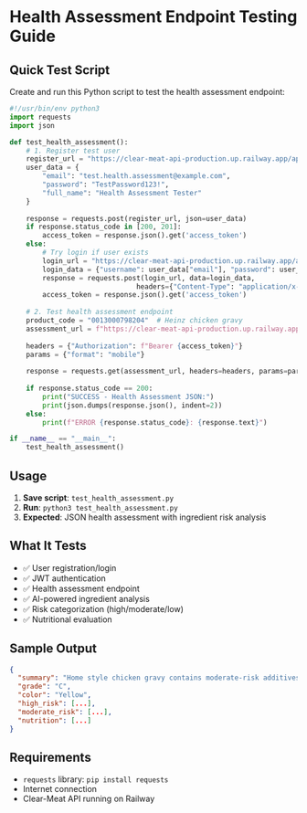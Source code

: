 # Health Assessment Endpoint Testing Guide

## Quick Test Script

Create and run this Python script to test the health assessment endpoint:

```python
#!/usr/bin/env python3
import requests
import json

def test_health_assessment():
    # 1. Register test user
    register_url = "https://clear-meat-api-production.up.railway.app/api/v1/auth/register"
    user_data = {
        "email": "test.health.assessment@example.com",
        "password": "TestPassword123!",
        "full_name": "Health Assessment Tester"
    }
    
    response = requests.post(register_url, json=user_data)
    if response.status_code in [200, 201]:
        access_token = response.json().get('access_token')
    else:
        # Try login if user exists
        login_url = "https://clear-meat-api-production.up.railway.app/api/v1/auth/login"
        login_data = {"username": user_data["email"], "password": user_data["password"]}
        response = requests.post(login_url, data=login_data, 
                               headers={"Content-Type": "application/x-www-form-urlencoded"})
        access_token = response.json().get('access_token')
    
    # 2. Test health assessment endpoint
    product_code = "0013000798204"  # Heinz chicken gravy
    assessment_url = f"https://clear-meat-api-production.up.railway.app/api/v1/products/{product_code}/health-assessment-mcp"
    
    headers = {"Authorization": f"Bearer {access_token}"}
    params = {"format": "mobile"}
    
    response = requests.get(assessment_url, headers=headers, params=params, timeout=60)
    
    if response.status_code == 200:
        print("SUCCESS - Health Assessment JSON:")
        print(json.dumps(response.json(), indent=2))
    else:
        print(f"ERROR {response.status_code}: {response.text}")

if __name__ == "__main__":
    test_health_assessment()
```

## Usage

1. **Save script**: `test_health_assessment.py`
2. **Run**: `python3 test_health_assessment.py`
3. **Expected**: JSON health assessment with ingredient risk analysis

## What It Tests

- ✅ User registration/login
- ✅ JWT authentication 
- ✅ Health assessment endpoint
- ✅ AI-powered ingredient analysis
- ✅ Risk categorization (high/moderate/low)
- ✅ Nutritional evaluation

## Sample Output

```json
{
  "summary": "Home style chicken gravy contains moderate-risk additives...",
  "grade": "C",
  "color": "Yellow",
  "high_risk": [...],
  "moderate_risk": [...],
  "nutrition": [...]
}
```

## Requirements

- `requests` library: `pip install requests`
- Internet connection
- Clear-Meat API running on Railway
